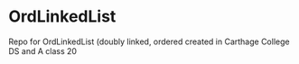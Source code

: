 # OrdLinkedList
Repo for OrdLinkedList (doubly linked, ordered created in Carthage College DS and A class 20

